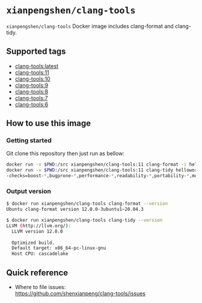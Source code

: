 # `xianpengshen/clang-tools`

`xianpengshen/clang-tools` Docker image includes clang-format and clang-tidy.

## Supported tags
* [clang-tools:latest](https://github.com/shenxianpeng/clang-tools/blob/master/12/Dockerfile)
* [clang-tools:11](https://github.com/shenxianpeng/clang-tools/blob/master/11/Dockerfile)
* [clang-tools:10](https://github.com/shenxianpeng/clang-tools/blob/master/10/Dockerfile)
* [clang-tools:9](https://github.com/shenxianpeng/clang-tools/blob/master/9/Dockerfile)
* [clang-tools:8](https://github.com/shenxianpeng/clang-tools/blob/master/8/Dockerfile)
* [clang-tools:7](https://github.com/shenxianpeng/clang-tools/blob/master/7/Dockerfile)
* [clang-tools:6](https://github.com/shenxianpeng/clang-tools/blob/master/6/Dockerfile)

## How to use this image

### Getting started

Git clone this repository then just run as bellow:

```bash
docker run -v $PWD:/src xianpengshen/clang-tools:11 clang-format -i helloworld.c
docker run -v $PWD:/src xianpengshen/clang-tools:11 clang-tidy helloworld.c \
-checks=boost-*,bugprone-*,performance-*,readability-*,portability-*,modernize-*,clang-analyzer-cplusplus-*,clang-analyzer-*,cppcoreguidelines-*
```

### Output version

```bash
$ docker run xianpengshen/clang-tools clang-format --version
Ubuntu clang-format version 12.0.0-3ubuntu1~20.04.3

$ docker run xianpengshen/clang-tools clang-tidy --version
LLVM (http://llvm.org/):
  LLVM version 12.0.0
  
  Optimized build.
  Default target: x86_64-pc-linux-gnu
  Host CPU: cascadelake
```

## Quick reference

* Where to file issues: \
  https://github.com/shenxianpeng/clang-tools/issues
